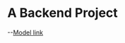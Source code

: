 # A Backend Project
--[Model link](https://app.eraser.io/workspace/YtPqZlVogxGyljzIDkzj?origin=share)

